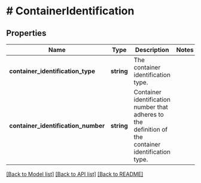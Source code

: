 # # ContainerIdentification

## Properties

Name | Type | Description | Notes
------------ | ------------- | ------------- | -------------
**container_identification_type** | **string** | The container identification type. |
**container_identification_number** | **string** | Container identification number that adheres to the definition of the container identification type. |

[[Back to Model list]](../../README.md#models) [[Back to API list]](../../README.md#endpoints) [[Back to README]](../../README.md)
